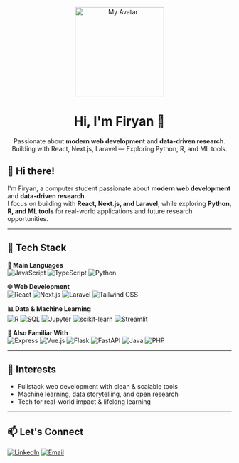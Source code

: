 <p align="center">
  <img src="https://i.postimg.cc/xjhfDScc/my-notion-face-transparent.png" width="200" alt="My Avatar" />
</p>


<h1 align="center">Hi, I'm Firyan 👋</h1>

<p align="center">
  Passionate about <strong>modern web development</strong> and <strong>data-driven research</strong>.<br/>
  Building with React, Next.js, Laravel — Exploring Python, R, and ML tools.
</p>

## 👋 Hi there!

I'm Firyan, a computer student passionate about **modern web development** and **data-driven research**.  
I focus on building with **React, Next.js, and Laravel**, while exploring **Python, R, and ML tools** for real-world applications and future research opportunities.

---

## 🔧 Tech Stack

**📝 Main Languages**  
![JavaScript](https://img.shields.io/badge/-JavaScript-F7DF1E?style=flat&logo=javascript&logoColor=000) ![TypeScript](https://img.shields.io/badge/-TypeScript-3178C6?style=flat&logo=typescript&logoColor=fff) ![Python](https://img.shields.io/badge/-Python-3776AB?style=flat&logo=python&logoColor=fff)

**🌐 Web Development**  
![React](https://img.shields.io/badge/-React-61DAFB?style=flat&logo=react&logoColor=000) ![Next.js](https://img.shields.io/badge/-Next.js-000?style=flat&logo=nextdotjs&logoColor=fff) ![Laravel](https://img.shields.io/badge/-Laravel-FF2D20?style=flat&logo=laravel&logoColor=fff) ![Tailwind CSS](https://img.shields.io/badge/-TailwindCSS-38B2AC?style=flat&logo=tailwind-css&logoColor=fff)

**📊 Data & Machine Learning**  
![R](https://img.shields.io/badge/-R-276DC3?style=flat&logo=r&logoColor=fff) ![SQL](https://img.shields.io/badge/-SQL-4479A1?style=flat&logo=mysql&logoColor=fff) ![Jupyter](https://img.shields.io/badge/-Jupyter-F37626?style=flat&logo=jupyter&logoColor=fff) ![scikit-learn](https://img.shields.io/badge/-scikit--learn-F7931E?style=flat&logo=scikit-learn&logoColor=fff) ![Streamlit](https://img.shields.io/badge/-Streamlit-FF4B4B?style=flat&logo=streamlit&logoColor=fff)

**🧪 Also Familiar With**  
![Express](https://img.shields.io/badge/-Express-000?style=flat&logo=express&logoColor=fff) ![Vue.js](https://img.shields.io/badge/-Vue.js-4FC08D?style=flat&logo=vue.js&logoColor=fff) ![Flask](https://img.shields.io/badge/-Flask-000?style=flat&logo=flask&logoColor=fff) ![FastAPI](https://img.shields.io/badge/-FastAPI-009688?style=flat&logo=fastapi&logoColor=fff) ![Java](https://img.shields.io/badge/-Java-007396?style=flat&logo=java&logoColor=white) ![PHP](https://img.shields.io/badge/-PHP-777BB4?style=flat&logo=php&logoColor=fff)

---

## 📌 Interests

- Fullstack web development with clean & scalable tools  
- Machine learning, data storytelling, and open research  
- Tech for real-world impact & lifelong learning

---

## 📫 Let's Connect

[![LinkedIn](https://img.shields.io/badge/-LinkedIn-0A66C2?style=flat&logo=linkedin&logoColor=white)](https://www.linkedin.com/in/firyan-fatih-fadilah)
[![Email](https://img.shields.io/badge/-Email-D14836?style=flat&logo=gmail&logoColor=white)](mailto:firyanfatihh@gmail.com)


<!---- 👋 Hi there!, I’m Firyan
- 👀 I’m passionate about data-driven research and building smart, web-based solutions.
 🌱 I’m currently learning ..
- 💞️ I’m looking to collaborate on ..
- 📫 How to reach me ..
- 😄 Pronouns: ...
- ⚡ Fun fact: ...

<!---
Frynnn-69/Frynnn-69 is a ✨ special ✨ repository because its `README.md` (this file) appears on your GitHub profile.
You can click the Preview link to take a look at your changes.
--->
